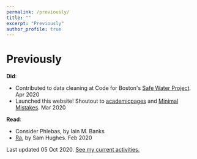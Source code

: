 ```yaml
---
permalink: /previously/
title: ""
excerpt: "Previously"
author_profile: true
---
```

# Previously
**Did**:
* Contributed to data cleaning at Code for Boston's [Safe Water Project](https://github.com/codeforboston/safe-water). Apr 2020
* Launched this website! Shoutout to [academicpages](https://academicpages.github.io/) and [Minimal Mistakes](https://mmistakes.github.io/minimal-mistakes/). Mar 2020

**Read**:
* Consider Phlebas, by Iain M. Banks
* [Ra](https://qntm.org/ra), by Sam Hughes. Feb 2020

Last updated 05 Oct 2020. [See my current activities.](/)
